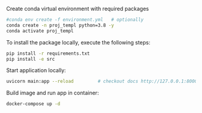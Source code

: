 
Create conda virtual environment with required packages 
```bash
#conda env create -f environment.yml   # optionally
conda create -n proj_templ python=3.8 -y
conda activate proj_templ
```

To install the package locally, execute the following steps:

```bash
pip install -r requirements.txt         
pip install -e src
```

Start application locally:
```bash
uvicorn main:app --reload         # checkout docs http://127.0.0.1:8000/docs 
```

Build image and run app in container:
```bash                                 
docker-compose up -d 
```

 